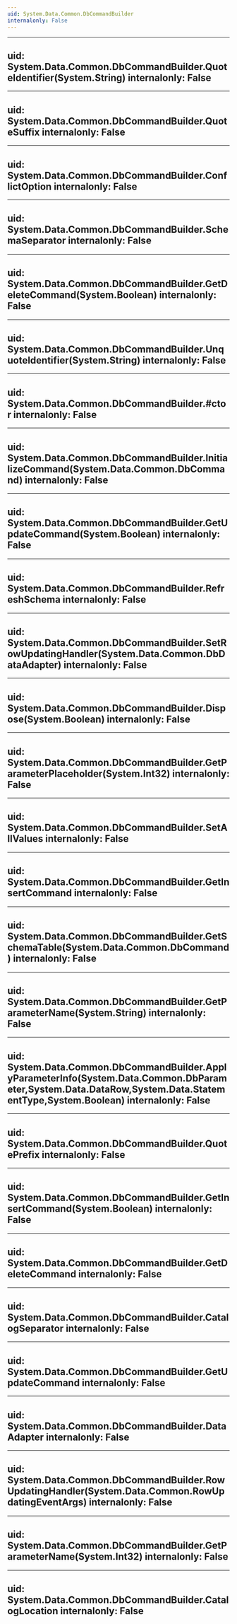 ```yaml
---
uid: System.Data.Common.DbCommandBuilder
internalonly: False
---
```


---
uid: System.Data.Common.DbCommandBuilder.QuoteIdentifier(System.String)
internalonly: False
---

---
uid: System.Data.Common.DbCommandBuilder.QuoteSuffix
internalonly: False
---

---
uid: System.Data.Common.DbCommandBuilder.ConflictOption
internalonly: False
---

---
uid: System.Data.Common.DbCommandBuilder.SchemaSeparator
internalonly: False
---

---
uid: System.Data.Common.DbCommandBuilder.GetDeleteCommand(System.Boolean)
internalonly: False
---

---
uid: System.Data.Common.DbCommandBuilder.UnquoteIdentifier(System.String)
internalonly: False
---

---
uid: System.Data.Common.DbCommandBuilder.#ctor
internalonly: False
---

---
uid: System.Data.Common.DbCommandBuilder.InitializeCommand(System.Data.Common.DbCommand)
internalonly: False
---

---
uid: System.Data.Common.DbCommandBuilder.GetUpdateCommand(System.Boolean)
internalonly: False
---

---
uid: System.Data.Common.DbCommandBuilder.RefreshSchema
internalonly: False
---

---
uid: System.Data.Common.DbCommandBuilder.SetRowUpdatingHandler(System.Data.Common.DbDataAdapter)
internalonly: False
---

---
uid: System.Data.Common.DbCommandBuilder.Dispose(System.Boolean)
internalonly: False
---

---
uid: System.Data.Common.DbCommandBuilder.GetParameterPlaceholder(System.Int32)
internalonly: False
---

---
uid: System.Data.Common.DbCommandBuilder.SetAllValues
internalonly: False
---

---
uid: System.Data.Common.DbCommandBuilder.GetInsertCommand
internalonly: False
---

---
uid: System.Data.Common.DbCommandBuilder.GetSchemaTable(System.Data.Common.DbCommand)
internalonly: False
---

---
uid: System.Data.Common.DbCommandBuilder.GetParameterName(System.String)
internalonly: False
---

---
uid: System.Data.Common.DbCommandBuilder.ApplyParameterInfo(System.Data.Common.DbParameter,System.Data.DataRow,System.Data.StatementType,System.Boolean)
internalonly: False
---

---
uid: System.Data.Common.DbCommandBuilder.QuotePrefix
internalonly: False
---

---
uid: System.Data.Common.DbCommandBuilder.GetInsertCommand(System.Boolean)
internalonly: False
---

---
uid: System.Data.Common.DbCommandBuilder.GetDeleteCommand
internalonly: False
---

---
uid: System.Data.Common.DbCommandBuilder.CatalogSeparator
internalonly: False
---

---
uid: System.Data.Common.DbCommandBuilder.GetUpdateCommand
internalonly: False
---

---
uid: System.Data.Common.DbCommandBuilder.DataAdapter
internalonly: False
---

---
uid: System.Data.Common.DbCommandBuilder.RowUpdatingHandler(System.Data.Common.RowUpdatingEventArgs)
internalonly: False
---

---
uid: System.Data.Common.DbCommandBuilder.GetParameterName(System.Int32)
internalonly: False
---

---
uid: System.Data.Common.DbCommandBuilder.CatalogLocation
internalonly: False
---
